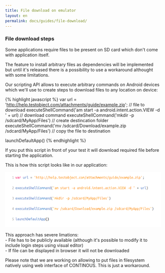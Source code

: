 ```yaml
---
title: File download on emulator
layout: en
permalink: docs/guides/file-download/
---
```


<h3>File download steps</h3>
<p>Some applications require files to be present on SD card which don't come with application itself.</p>
<p>The feature to install arbitrary files as dependencies will be implemented but until it's released there is a possibility to use a workaround althought with some limitations.</p>
<p>
Our scripting API allows to execute arbitrary commands on Android devices which we'll use to create steps to download files to any location on device:

{% highlight javascript %} 
var url = 'http://help.testobject.com/attachments/guide/example.zip'; // file to download
executeShellCommand('am start -a android.intent.action.VIEW -d ' + url) // download command
executeShellCommand('mkdir -p /sdcard/MyApp/Files') // create destincation folder
executeShellCommand('mv /sdcard/Download/example.zip /sdcard/MyApp/Files') // copy the file to destination

launchDefaultApp()
{% endhighlight %}
</p>

<p>
If you put this script in front of your test it will download required file before starting the application.
</p>
<p>This is how this script looks like in our application:</p>
<img src="/img/guides/file-download.png" />
<p>
This approach has severe limations:<br>
- File has to be publicly available (although it's possible to modify it to include login steps using visual editor)<br>
- If file can be displayed in browser it will not be downloaded<br>
</p>
<p>Please note that we are working on allowing to put files in filesystem natively using web interface of CONTINOUS. This is just a workaround.</p>
